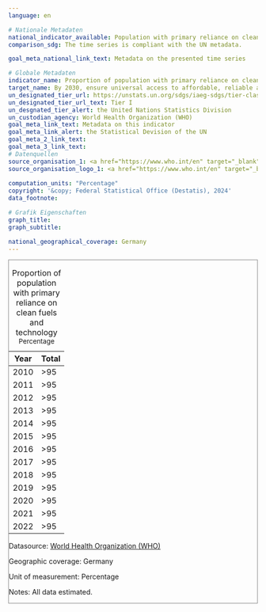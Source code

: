 ```yaml
---
language: en    

# Nationale Metadaten    
national_indicator_available: Population with primary reliance on clean fuels and technology    
comparison_sdg: The time series is compliant with the UN metadata.    

goal_meta_national_link_text: Metadata on the presented time series    

# Globale Metadaten    
indicator_name: Proportion of population with primary reliance on clean fuels and technology    
target_name: By 2030, ensure universal access to affordable, reliable and modern energy services    
un_designated_tier_url: https://unstats.un.org/sdgs/iaeg-sdgs/tier-classification/    
un_designated_tier_url_text: Tier I    
un_desgnated_tier_alert: the United Nations Statistics Division    
un_custodian_agency: World Health Organization (WHO)    
goal_meta_link_text: Metadata on this indicator    
goal_meta_link_alert: the Statistical Devision of the UN    
goal_meta_2_link_text:     
goal_meta_3_link_text:         
# Datenquellen
source_organisation_1: <a href="https://www.who.int/en" target="_blank"> World Health Organization (WHO) </a>
source_organisation_logo_1: <a href="https://www.who.int/en" target="_blank"><img src="https://sdg-indikatoren.de/public/OrgImgEn/who.png" alt="Logo who" style="height:60px; width:148px"/></a>
    
computation_units: "Percentage"    
copyright: '&copy; Federal Statistical Office (Destatis), 2024'    
data_footnote:     

# Grafik Eigenschaften    
graph_title: 
graph_subtitle:     

national_geographical_coverage: Germany    
---
```



<div class="tab-content data view" style="border: 1px solid #888;">
  <div  id="tableview" class="tab-pane active" role="tabpanel" aria-hidden="false" tabindex="0" aria-labelledby="tab-tableview">
    <div id="selectionsTable">
      <div id="DataTables_Table_0_wrapper" class="dataTables_wrapper dt-bootstrap5 no-footer">
        <div class="row">
          <div class="col-sm-12">
            <table id="DataTables_Table_0" class="table table-hover dataTable no-footer" style="width: 100%;">
              <caption>Proportion of population with primary reliance on clean fuels and technology<br><small>Percentage</small></caption>
              <thead>
                <th scope="col">Year</th>    
                <th scope="col">Total</th>
              </thead>
              <tbody>
                <tr>
                  <td>2010</td>
                  <td>>95</td>
                </tr>
                <tr>
                  <td>2011</td>
                  <td>>95</td>
                </tr>
                <tr>
                  <td>2012</td>
                  <td>>95</td>
                </tr>
                <tr>
                  <td>2013</td>
                  <td>>95</td>
                </tr>
                <tr>
                  <td>2014</td>
                  <td>>95</td>
                </tr>
                <tr>
                  <td>2015</td>
                  <td>>95</td>
                </tr>
                <tr>
                  <td>2016</td>
                  <td>>95</td>
                </tr>
                <tr>
                  <td>2017</td>
                  <td>>95</td>
                </tr>
                <tr>
                  <td>2018</td>
                  <td>>95</td>
                </tr>
                <tr>
                  <td>2019</td>
                  <td>>95</td>
                </tr>
                <tr>
                  <td>2020</td>
                  <td>>95</td>
                </tr>
                <tr>
                  <td>2021</td>
                  <td>>95</td>
                </tr>
                <tr>
                  <td>2022</td>
                  <td>>95</td>
                </tr>
              </tbody>
            </table>
          </div>
        </div>
      </div>
    </div>
  </div>
  <div id="datatableFooter">  
    <p>Datasource: <a href="https://www.who.org/int/en" target="_blank">World Health Organization (WHO)</a></p>
    <p>Geographic coverage: Germany</p>
    <p>Unit of measurement: Percentage</p>
    <p>Notes: All data estimated.</p>

  </div>
</div>